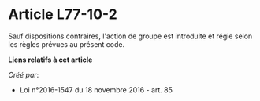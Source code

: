 # Article L77-10-2

Sauf dispositions contraires, l'action de groupe est introduite et régie selon les règles prévues au présent code.

**Liens relatifs à cet article**

_Créé par_:

  - Loi n°2016-1547 du 18 novembre 2016 - art. 85
